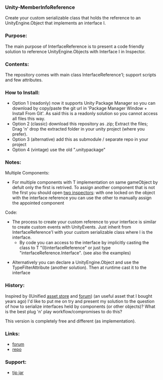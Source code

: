 ### Unity-MemberInfoReference
Create your custom serializable class that
holds the reference to an UnityEngine.Object 
that implements an interface I.

### Purpose: 
The main purpose of InterfaceReference is to present 
a code friendly solution to reference UnityEngine.Objects
with Interface I in Inspector.

### Contents:
The repository comes with main class InterfaceReference'I; 
support scripts and few attributes.

### How to Install:
- Option 1 (readonly) now it supports Unity Package Manager so you can download by copy/paste the git url in 'Package Manager Window + Install From Git'.
  As said this is a readonly solution so you cannot access all files this way.
- Option 2 (classic) download this repository as .zip; Extract the files; Drag 'n' drop the extracted folder in your unity project (where you prefer).
- Option 3 (alternative) add this as submodule / separate repo in your project
- Option 4 (vintage) use the old ".unitypackage"
  

###  Notes:
Multiple Components: 
- For multiple components with T implementation 
on same gameObject by defult only the first is 
retrived. To assign another component that is not 
the first you should open [two inspectors](https://photos.app.goo.gl/Pw8Hq1o3qnCGoica6):
with one locked on the object with the interface
reference you can use the other to manually assign
the appointed component

Code:
* The process to create your custom reference to your
interface is similar to create custom events 
with UnityEvents.
Just inherit from InterfaceReference'I with your custom
serializable class where I is the interface. 
  * By code you can access to the interface by implicitly
  casting the class to T "(I)interfaceReference" or just type "interfaceReference.Interface".
  (see also the examples)
- Alternatively you can declare a UnityEngine.Object and
use the TypeFilterAttribute (another solution). 
Then at runtime cast it to the interface

### History: 
Inspired by (IUnified [asset store](https://assetstore.unity.com/packages/tools/iunified-12117) 
and [forum](https://forum.unity.com/threads/released-iunified-c-interfaces-for-unity.206988/))
(an useful asset that I bought years ago) I'd like to put me on try
and present my solution to the question of how to 
serialize interfaces held by components (or other objects)?
What is the best plug 'n' play workflow/compromises to do this?

This version is completely free and different (as implementation).

### Links:
- [forum](https://forum.unity.com/threads/repository-interface-reference.672535/)
- [repo](https://github.com/Cippman/Unity-InterfaceReference.git)

### Support:
- [tip jar](https://www.amazon.it/photos/share/Gbg3FN0k6pjG6F5Ln3dqQEmwO0u4nSkNIButm3EGtit)
